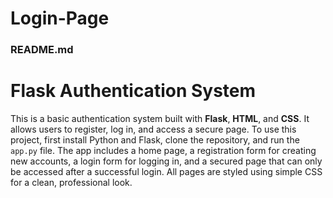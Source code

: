 # Login-Page

### README.md


# Flask Authentication System

This is a basic authentication system built with **Flask**, **HTML**, and **CSS**. It allows users to register, log in, and access a secure page. 
To use this project, first install Python and Flask, clone the repository, and run the `app.py` file. 
The app includes a home page, a registration form for creating new accounts, a login form for logging in, and a secured page that can only be accessed after a successful login. 
All pages are styled using simple CSS for a clean, professional look.

```
